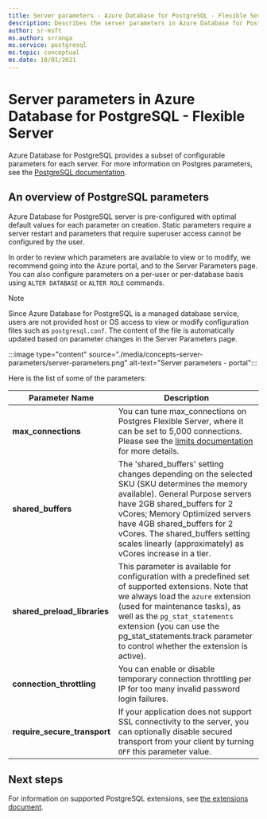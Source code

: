 ```yaml
---
title: Server parameters - Azure Database for PostgreSQL - Flexible Server
description: Describes the server parameters in Azure Database for PostgreSQL - Flexible Server
author: sr-msft
ms.author: srranga
ms.service: postgresql
ms.topic: conceptual
ms.date: 10/01/2021
---
```


# Server parameters in Azure Database for PostgreSQL - Flexible Server



Azure Database for PostgreSQL provides a subset of configurable parameters for each server. For more information on Postgres parameters, see the [PostgreSQL documentation](https://www.postgresql.org/docs/13/config-setting.html).

## An overview of PostgreSQL parameters 

Azure Database for PostgreSQL server is pre-configured with optimal default values for each parameter on creation. Static parameters require a server restart and parameters that require superuser access cannot be configured by the user. 

In order to review which parameters are available to view or to modify, we recommend going into the Azure portal, and to the Server Parameters page. You can also configure parameters on a per-user or per-database basis using `ALTER DATABASE` or `ALTER ROLE` commands.

>[!NOTE]
> Since Azure Database for PostgreSQL is a managed database service, users are not provided host or OS access to view or modify configuration files such as `postgresql.conf`. The content of the file is automatically updated based on parameter changes in the Server Parameters page.

:::image type="content" source="./media/concepts-server-parameters/server-parameters.png" alt-text="Server parameters - portal":::

Here is the list of some of the parameters:

| Parameter Name             | Description |
|----------------------|--------|
| **max_connections** | You can tune max_connections on Postgres Flexible Server, where it can be set to 5,000 connections. Please see the [limits documentation](concepts-limits.md) for more details. | 
| **shared_buffers**    | The 'shared_buffers' setting changes depending on the selected SKU (SKU determines the memory available). General Purpose servers have 2GB shared_buffers for 2 vCores; Memory Optimized servers have 4GB shared_buffers for 2 vCores. The shared_buffers setting scales linearly (approximately) as vCores increase in a tier. | 
| **shared_preload_libraries** | This parameter is available for configuration with a predefined set of supported extensions. Note that we always load the `azure` extension (used for maintenance tasks), as well as the `pg_stat_statements` extension (you can use the pg_stat_statements.track parameter to control whether the extension is active). |
| **connection_throttling** | You can enable or disable temporary connection throttling per IP for too many invalid password login failures. |
| **require_secure_transport** | If your application does not support SSL connectivity to the server, you can optionally disable secured transport from your client by turning `OFF` this parameter value. |
 
## Next steps

For information on supported PostgreSQL extensions, see [the extensions document](concepts-extensions.md).
